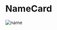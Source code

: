 # NameCard
![name](https://user-images.githubusercontent.com/63019595/147086098-110b0139-4c38-4262-bf6b-aaaaee3e9104.png)

